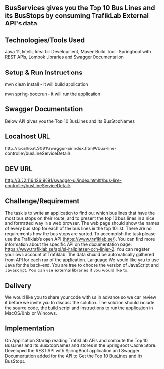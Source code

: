 ## BusServices gives you the Top 10 Bus Lines and its BusStops by consuming TrafikLab External API's data 

## Technologies/Tools Used
Java 11,
Intellij Idea for Development,
Maven Build Tool ,
Springboot with REST APIs,
Lombok Libraries and
Swagger Documentation

## Setup & Run Instructions

mvn clean install - it will build application

mvn spring-boot:run - it will run the application

## Swagger Documentation

Below API gives you the Top 10 BusLines and its BusStopNames
## Localhost URL
http://localhost:9091/swagger-ui/index.html#/bus-line-controller/busLineServiceDetails

## DEV URL
http://3.22.116.126:9091/swagger-ui/index.html#/bus-line-controller/busLineServiceDetails

## Challenge/Requirement
The task is to write an application to find out which bus lines that have the most bus stops on their route, and to present the top 10 bus lines in a nice and formatted way in a web browser.
The web page should show the names of every bus stop for each of the bus lines in the top 10 list.
There are no requirements how the bus stops are sorted.
To accomplish the task please use the Trafiklab’s open API (https://www.trafiklab.se/). You can find more information about the specific API on the documentation page: https://www.trafiklab.se/api/sl-hallplatser-och-linjer-2.
You can register your own account at Trafiklab.
The data should be automatically gathered from API for each run of the application.
Language 
We would like you to use Java for the back-end.
You are free to choose the version of JavaScript and Javascript. 
You can use external libraries if you would like to.
## Delivery 
We would like you to share your code with us in advance so we can review it before we invite you to discuss the solution. 
The solution should include the source code, the build script and instructions to run the application in MacOS/Unix or Windows.

## Implementation 

On Application Startup reading TrafikLab APIs and compute the Top 10 BusLines and its BusStopNames and stores in the SpringBoot Cache Store.
Developed the REST API with SpringBoot application and Swagger Documentation added for the API to Get the Top 10 BusLines and its BusStops.

